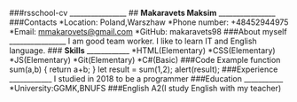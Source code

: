 ###rsschool-cv ________________ ##
**Makaravets Maksim** ________________ ###Contacts *Location: Poland,Warszhaw *Phone number: +48452944975 *Email: mmakarovets@gmail.com *GitHub: makaravets98 ###About myself ________________ I am good team worker. I like to learn IT and English language. ###
**Skills** ____________ *HTML(Elementary) *CSS(Elementary) *JS(Elementary) *Git(Elementary) *C#(Basic) 
###Code Example
function sum(a,b)
{
return a+b;
}
let result = sum(1,2);
alert(result);
###Experience ____________ I studied in 2018 to be a programmer ###Education ___________ *University:GGMK,BNUFS 
###English A2(I study English with my teacher)